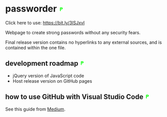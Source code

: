 # passworder ![passworder logo](favicon.ico?raw=true)

Click here to use: https://bit.ly/3lSJxvl

Webpage to create strong passwords without any security fears.

Final release version contains no hyperlinks to any external sources, and is contained within the one file.


## development roadmap ![passworder logo](favicon.ico?raw=true)
- jQuery version of JavaScript code
- Host release version on GitHub pages


## how to use GitHub with Visual Studio Code ![passworder logo](favicon.ico?raw=true)
See this guide from [Medium](https://medium.com/@Zeroesandones/how-to-commit-and-push-your-changes-to-your-github-repository-in-vscode-77a7a3d7dd02).
